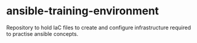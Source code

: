 # ansible-training-environment
Repository to hold IaC files to create and configure infrastructure required to practise ansible concepts.
